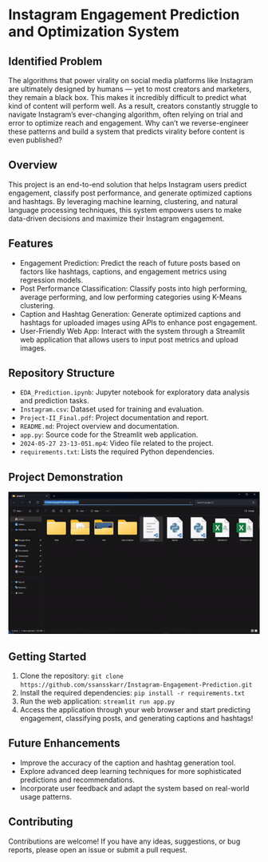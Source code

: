 # Instagram Engagement Prediction and Optimization System

## Identified Problem
The algorithms that power virality on social media platforms like Instagram are ultimately designed by humans — yet to most creators and marketers, they remain a black box. This makes it incredibly difficult to predict what kind of content will perform well. As a result, creators constantly struggle to navigate Instagram’s ever-changing algorithm, often relying on trial and error to optimize reach and engagement. Why can’t we reverse-engineer these patterns and build a system that predicts virality before content is even published?

## Overview
This project is an end-to-end solution that helps Instagram users predict engagement, classify post performance, and generate optimized captions and hashtags. By leveraging machine learning, clustering, and natural language processing techniques, this system empowers users to make data-driven decisions and maximize their Instagram engagement.

## Features
- Engagement Prediction: Predict the reach of future posts based on factors like hashtags, captions, and engagement metrics using regression models.
- Post Performance Classification: Classify posts into high performing, average performing, and low performing categories using K-Means clustering.
- Caption and Hashtag Generation: Generate optimized captions and hashtags for uploaded images using APIs to enhance post engagement.
- User-Friendly Web App: Interact with the system through a Streamlit web application that allows users to input post metrics and upload images.

## Repository Structure
- `EDA_Prediction.ipynb`: Jupyter notebook for exploratory data analysis and prediction tasks.
- `Instagram.csv`: Dataset used for training and evaluation.
- `Project-II_Final.pdf`: Project documentation and report.
- `README.md`: Project overview and documentation.
- `app.py`: Source code for the Streamlit web application.
- `2024-05-27 23-13-051.mp4`: Video file related to the project.
- `requirements.txt`: Lists the required Python dependencies.

## Project Demonstration
![](https://github.com/ssansskarr/Instagram-Reach-Prediction-and-Hashtag-Generation/blob/main/2024-05-2723-13-051-ezgif.com-video-to-gif-converter.gif)


## Getting Started
1. Clone the repository: `git clone https://github.com/ssansskarr/Instagram-Engagement-Prediction.git`
2. Install the required dependencies: `pip install -r requirements.txt`
3. Run the web application: `streamlit run app.py`
4. Access the application through your web browser and start predicting engagement, classifying posts, and generating captions and hashtags!

## Future Enhancements
- Improve the accuracy of the caption and hashtag generation tool.
- Explore advanced deep learning techniques for more sophisticated predictions and recommendations.
- Incorporate user feedback and adapt the system based on real-world usage patterns.

## Contributing
Contributions are welcome! If you have any ideas, suggestions, or bug reports, please open an issue or submit a pull request.
